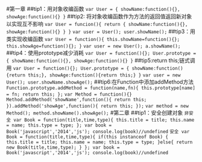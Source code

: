 #第一章
##tip1：用对象收编函数
	`var User = {
		showName:function(){},
		showAge:function(){}
	}`
##tip2: 将对象收编函数作为方法的返回值返回新对象以实现互不影响
	`var User = funcion(){
		return {
			showName:function(){},
			showAge:function(){}
		}
	}`
	`var user = User();
	user.showName();`
##tip3：用类实现收编函数
	`var User = function(){
		this.showName=function(){};
		this.showAge=function(){};
	}`
	`var user = new User();
	a.showName();`
##tip4：使用prototype减少消耗
	`var User = function(){};
	User.prototype = {
		showName:function(){},
		showAge:function(){}
	}`
##tip5:return this;链式调用
	`var User = function(){};
	User.prototype = {
		showName:function(){return this;},
		showAge:function(){return this;}
	}`
	`var user = new User();
	user.showName.showAge();`
##tip6:在Function中添加addMethod方法
	`Function.prototype.addMethod = function(name,fn){
		this.prototype[name] = fn;
		return this;
	};`
	`var Method = function(){}
	Method.addMethod('showName',function(){
		return this;
	}).addMethod('showAge',function(){
		return this;
	});`
	`var method = new Method();
	method.showName().showAge();`
#第二章
##tip1：安全创建对象
	`非安全
	var Book = function(title,time,type){
		this.title = title;
		this.name = name;
		this.type = type;
	};
	var book = Book('javascript','2014','js');
	console.log(book)//undefined`
	`安全
	var Book = function(title,time,type){
		if(this instanceof Book)
		{
			this.title = title;
			this.name = name;
			this.type = type;
		}else{
			return new Book(title,time,type);
		}
	};
	var book = Book('javascript','2014','js');
	console.log(book)//undefined`
